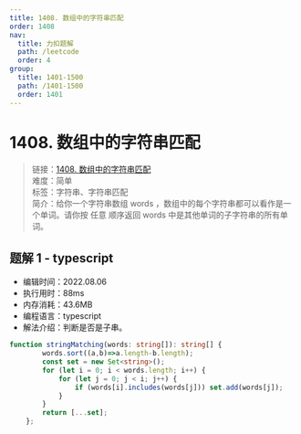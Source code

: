 ```yaml
---
title: 1408. 数组中的字符串匹配
order: 1408
nav:
  title: 力扣题解
  path: /leetcode
  order: 4
group:
  title: 1401-1500
  path: /1401-1500
  order: 1401
---
```


# 1408. 数组中的字符串匹配
    
> 链接：[1408. 数组中的字符串匹配](https://leetcode.cn/problems/string-matching-in-an-array/)  
> 难度：简单  
> 标签：字符串、字符串匹配  
> 简介：给你一个字符串数组 words ，数组中的每个字符串都可以看作是一个单词。请你按 任意 顺序返回 words 中是其他单词的子字符串的所有单词。
      
## 题解 1 - typescript
- 编辑时间：2022.08.06
- 执行用时：88ms
- 内存消耗：43.6MB
- 编程语言：typescript
- 解法介绍：判断是否是子串。
```typescript
function stringMatching(words: string[]): string[] {
        words.sort((a,b)=>a.length-b.length);
        const set = new Set<string>();
        for (let i = 0; i < words.length; i++) {
            for (let j = 0; j < i; j++) {
                if (words[i].includes(words[j])) set.add(words[j]);
            }
        }
        return [...set];
    };
```

      